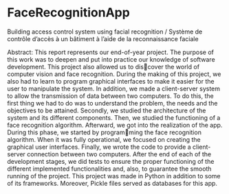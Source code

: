 # FaceRecognitionApp
Building access control system using facial recognition / Système de contrôle d’accès à un bâtiment à l’aide de la reconnaissance faciale 

Abstract:
This report represents our end-of-year project. The purpose of this work was to deepen and put into practice our knowledge of software development. This project also allowed us to discover the world of computer vision and face recognition. During the making of this project, we also had to learn to program graphical interfaces to make it easier for the user to manipulate the
system. In addition, we made a client-server system to allow the transmission of data between two computers.
To do this, the first thing we had to do was to understand the problem, the needs and the objectives to be attained. Secondly, we studied the architecture of the system and its different
components. Then, we studied the functioning of a face recognition algorithm.
Afterward, we got into the realization of the app. During this phase, we started by programming the face recognition algorithm. When it was fully operational, we focused on creating
the graphical user interfaces. Finally, we wrote the code to provide a client-server connection between two computers. After the end of each of the development stages, we did tests to ensure
the proper functioning of the different implemented functionalities and, also, to guarantee the smooth running of the project.
This project was made in Python in addition to some of its frameworks. Moreover, Pickle
files served as databases for this app.
